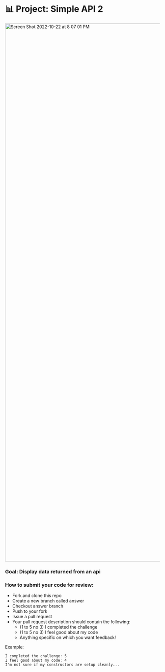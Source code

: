 # 📊 Project: Simple API 2
<img width="1746" alt="Screen Shot 2022-10-22 at 8 07 01 PM" src="https://user-images.githubusercontent.com/113155959/197366995-491c384b-0349-4691-9841-8b075ba94cd5.png">

### Goal: Display data returned from an api

### How to submit your code for review:

- Fork and clone this repo
- Create a new branch called answer
- Checkout answer branch
- Push to your fork
- Issue a pull request
- Your pull request description should contain the following:
  - (1 to 5 no 3) I completed the challenge
  - (1 to 5 no 3) I feel good about my code
  - Anything specific on which you want feedback!

Example:
```
I completed the challenge: 5
I feel good about my code: 4
I'm not sure if my constructors are setup cleanly...
```
